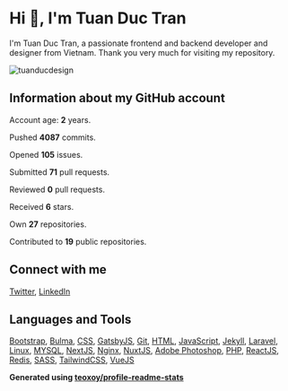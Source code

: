 # Hi 👋, I'm Tuan Duc Tran

I'm Tuan Duc Tran, a passionate frontend and backend developer and designer from Vietnam. Thank you very much for visiting my repository.

![tuanducdesign](https://komarev.com/ghpvc/?username=tuanducdesign&label=Profile%20views&color=0e75b6&style=flat)

## Information about my GitHub account

Account age: **2** years.

Pushed **4087** commits.

Opened **105** issues.

Submitted **71** pull requests.

Reviewed **0** pull requests.

Received **6** stars.

Own **27** repositories.

Contributed to **19** public repositories.

## Connect with me

[Twitter](https://twitter.com/tuanducdesigner), [LinkedIn](https://www.linkedin.com/in/tuanductran)

## Languages and Tools

[Bootstrap](https://getbootstrap.com), [Bulma](https://bulma.io/), [CSS](https://www.w3schools.com/css/), [GatsbyJS](https://www.gatsbyjs.com/), [Git](https://git-scm.com/), [HTML](https://www.w3.org/html/), [JavaScript](https://developer.mozilla.org/en-US/docs/Web/JavaScript), [Jekyll](https://jekyllrb.com/), [Laravel](https://laravel.com/), [Linux](https://www.linux.org/), [MYSQL](https://www.mysql.com/), [NextJS](https://nextjs.org/), [Nginx](https://www.nginx.com), [NuxtJS](https://nuxtjs.org/), [Adobe Photoshop](https://www.photoshop.com/en), [PHP](https://www.php.net), [ReactJS](https://reactjs.org/), [Redis](https://redis.io), [SASS](https://sass-lang.com), [TailwindCSS](https://tailwindcss.com/), [VueJS](https://vuejs.org/)

**Generated using [teoxoy/profile-readme-stats](https://github.com/marketplace/actions/profile-readme-stats)**
